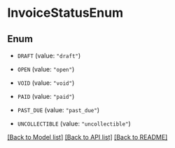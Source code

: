# InvoiceStatusEnum

## Enum


* `DRAFT` (value: `"draft"`)

* `OPEN` (value: `"open"`)

* `VOID` (value: `"void"`)

* `PAID` (value: `"paid"`)

* `PAST_DUE` (value: `"past_due"`)

* `UNCOLLECTIBLE` (value: `"uncollectible"`)


[[Back to Model list]](../README.md#documentation-for-models) [[Back to API list]](../README.md#documentation-for-api-endpoints) [[Back to README]](../README.md)



